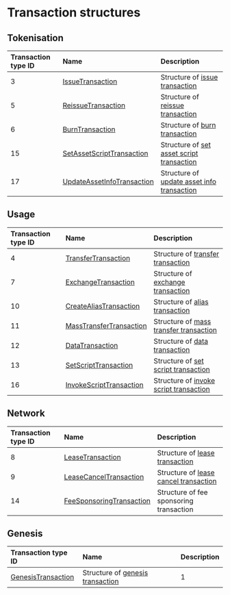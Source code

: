 # Transaction structures

## Tokenisation

| Transaction type ID | Name | Description |
| :--- | :--- | :--- |
| 3 | [IssueTransaction](/en/ride/structures/transaction-structures/issue-transaction) | Structure of [issue transaction](/en/blockchain/transaction-type/issue-transaction) |
| 5 | [ReissueTransaction](/en/ride/structures/transaction-structures/reissue-transaction) | Structure of [reissue transaction](/en/blockchain/transaction-type/reissue-transaction) |
| 6 | [BurnTransaction](/en/ride/structures/transaction-structures/burn-transaction) | Structure of [burn transaction](/en/blockchain/transaction-type/burn-transaction) |
| 15 | [SetAssetScriptTransaction](/en/ride/structures/transaction-structures/set-asset-script-transaction) | Structure of [set asset script transaction](/en/blockchain/transaction-type/set-asset-script-transaction) |
| 17 | [UpdateAssetInfoTransaction](/en/ride/structures/transaction-structures/update-asset-info-transaction) | Structure of [update asset info transaction](/en/blockchain/transaction-type/update-asset-info-transaction) |

## Usage

| Transaction type ID | Name | Description |
| :--- | :--- | :--- |
| 4 | [TransferTransaction](/en/ride/structures/transaction-structures/transfer-transaction) | Structure of [transfer transaction](/en/blockchain/transaction-type/transfer-transaction) |
| 7 | [ExchangeTransaction](/en/ride/structures/transaction-structures/exchange-transaction) | Structure of [exchange transaction](/en/blockchain/transaction-type/exchange-transaction) |
| 10 | [CreateAliasTransaction](/en/ride/structures/transaction-structures/create-alias-transaction) | Structure of [alias transaction](/en/blockchain/transaction-type/alias-transaction) |
| 11 | [MassTransferTransaction](/en/ride/structures/transaction-structures/mass-transfer-transaction) | Structure of [mass transfer transaction](/en/blockchain/transaction-type/mass-transfer-transaction) |
| 12 | [DataTransaction](/en/ride/structures/transaction-structures/data-transaction) | Structure of [data transaction](/en/blockchain/transaction-type/data-transaction) |
| 13 | [SetScriptTransaction](/en/ride/structures/transaction-structures/set-script-transaction) | Structure of [set script transaction](/en/blockchain/transaction-type/set-script-transaction) |
| 16 | [InvokeScriptTransaction](/en/ride/structures/transaction-structures/invoke-script-transaction) | Structure of [invoke script transaction](/en/blockchain/transaction-type/invoke-script-transaction) |

## Network

| Transaction type ID | Name | Description |
| :--- | :--- | :--- |
| 8 |[LeaseTransaction](/en/ride/structures/transaction-structures/lease-transaction) | Structure of [lease transaction](/en/blockchain/transaction-type/lease-transaction) |
| 9 | [LeaseCancelTransaction](/en/ride/structures/transaction-structures/lease-cancel-transaction) | Structure of [lease cancel transaction](/en/blockchain/transaction-type/lease-cancel-transaction) |
| 14 | [FeeSponsoringTransaction](/en/ride/structures/transaction-structures/fee-sponsoring-transaction) | Structure of fee sponsoring transaction |

## Genesis

| Transaction type ID | Name | Description |
| :--- | :--- | :--- |
| [GenesisTransaction](/en/ride/structures/transaction-structures/genesis-transaction) | Structure of [genesis transaction](/en/blockchain/transaction-type/genesis-transaction) | 1 |
